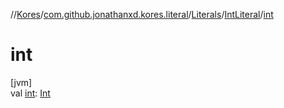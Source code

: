 //[Kores](../../../../index.md)/[com.github.jonathanxd.kores.literal](../../index.md)/[Literals](../index.md)/[IntLiteral](index.md)/[int](int.md)

# int

[jvm]\
val [int](int.md): [Int](https://kotlinlang.org/api/latest/jvm/stdlib/kotlin/-int/index.html)
